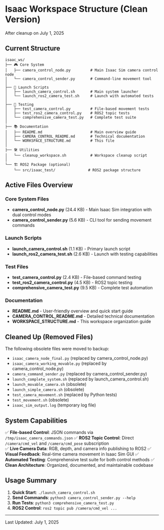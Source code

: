 # Isaac Workspace Structure (Clean Version)

After cleanup on July 1, 2025

## Current Structure

```
isaac_ws/
├── 🎮 Core System
│   ├── camera_control_node.py         # Main Isaac Sim camera control node
│   └── camera_control_sender.py       # Command-line movement tool
│
├── 🚀 Launch Scripts  
│   ├── launch_camera_control.sh       # Main system launcher
│   └── launch_ros2_camera_test.sh     # Launch with automated tests
│
├── 🧪 Testing
│   ├── test_camera_control.py         # File-based movement tests
│   ├── test_ros2_camera_control.py    # ROS2 topic tests
│   └── comprehensive_camera_test.py   # Complete test suite
│
├── 📚 Documentation
│   ├── README.md                      # Main overview guide
│   ├── CAMERA_CONTROL_README.md       # Technical documentation
│   └── WORKSPACE_STRUCTURE.md         # This file
│
├── 🛠️ Utilities
│   └── cleanup_workspace.sh           # Workspace cleanup script
│
└── 🏗️ ROS2 Package (optional)
    └── src/isaac_test/               # ROS2 package structure
```

## Active Files Overview

### Core System Files
- **camera_control_node.py** (24.4 KB) - Main Isaac Sim integration with dual control modes
- **camera_control_sender.py** (5.6 KB) - CLI tool for sending movement commands

### Launch Scripts  
- **launch_camera_control.sh** (1.1 KB) - Primary launch script
- **launch_ros2_camera_test.sh** (2.6 KB) - Launch with testing capabilities

### Test Files
- **test_camera_control.py** (2.4 KB) - File-based command testing
- **test_ros2_camera_control.py** (4.5 KB) - ROS2 topic testing
- **comprehensive_camera_test.py** (9.5 KB) - Complete test automation

### Documentation
- **README.md** - User-friendly overview and quick start guide
- **CAMERA_CONTROL_README.md** - Detailed technical documentation
- **WORKSPACE_STRUCTURE.md** - This workspace organization guide

## Cleaned Up (Removed Files)

The following obsolete files were moved to backup:
- `isaac_camera_node_final.py` (replaced by camera_control_node.py)
- `isaac_camera_working_movable.py` (replaced by camera_control_node.py)  
- `camera_command_sender.py` (replaced by camera_control_sender.py)
- `launch_complete_system.sh` (replaced by launch_camera_control.sh)
- `launch_movable_camera.sh` (obsolete)
- `launch_simple_camera.sh` (obsolete)
- `test_camera_movement.sh` (replaced by Python tests)
- `test_movement.sh` (obsolete)
- `isaac_sim_output.log` (temporary log file)

## System Capabilities

✅ **File-based Control**: JSON commands via `/tmp/isaac_camera_commands.json`
✅ **ROS2 Topic Control**: Direct `/camera/cmd_vel` and `/camera/cmd_pose` subscription  
✅ **Live Camera Data**: RGB, depth, and camera info publishing to ROS2
✅ **Visual Feedback**: Real-time camera movement in Isaac Sim GUI
✅ **Automated Testing**: Comprehensive test suite for both control methods
✅ **Clean Architecture**: Organized, documented, and maintainable codebase

## Usage Summary

1. **Quick Start**: `./launch_camera_control.sh`
2. **Send Commands**: `python3 camera_control_sender.py --help`
3. **Run Tests**: `python3 comprehensive_camera_test.py`
4. **ROS2 Control**: `ros2 topic pub /camera/cmd_vel ...`

---
Last Updated: July 1, 2025

